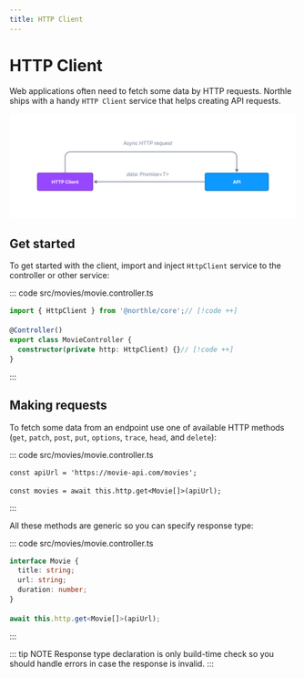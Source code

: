 ```yaml
---
title: HTTP Client
---
```


# HTTP Client

Web applications often need to fetch some data by HTTP requests. Northle ships with a handy `HTTP Client` service that helps creating API requests.

![HTTP Client Scheme](./assets/http-client.png)

## Get started

To get started with the client, import and inject `HttpClient` service to the controller or other service:

::: code src/movies/movie.controller.ts
```ts
import { HttpClient } from '@northle/core';// [!code ++]

@Controller()
export class MovieController {
  constructor(private http: HttpClient) {}// [!code ++]
}
```
:::

## Making requests

To fetch some data from an endpoint use one of available HTTP methods (`get`, `patch`, `post`, `put`, `options`, `trace`, `head`, and `delete`):

::: code src/movies/movie.controller.ts
```ts{3}
const apiUrl = 'https://movie-api.com/movies';

const movies = await this.http.get<Movie[]>(apiUrl);
```
:::

All these methods are generic so you can specify response type:

::: code src/movies/movie.controller.ts
```ts
interface Movie {
  title: string;
  url: string;
  duration: number;
}

await this.http.get<Movie[]>(apiUrl);
```
:::

::: tip NOTE
Response type declaration is only build-time check so you should handle errors in case the response is invalid.
:::
